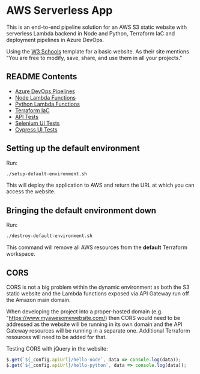 # AWS Serverless App

This is an end-to-end pipeline solution for an AWS S3 static website with serverless Lambda backend in Node and Python, Terraform IaC and deployment pipelines in Azure DevOps.

Using the [W3 Schools](https://www.w3schools.com/w3css/w3css_templates.asp) template for a basic website. As their site mentions "You are free to modify, save, share, and use them in all your projects."

## README Contents

* [Azure DevOps Pipelines](pipelines/README.md)
* [Node Lambda Functions](lambda-src/node/README.md)
* [Python Lambda Functions](lambda-src/python/README.md)
* [Terraform IaC](terraform/README.md)
* [API Tests](api-tests/README.md)
* [Selenium UI Tests](ui-tests/selenium/README.md)
* [Cypress UI Tests](ui-tests/cypress/README.md)

## Setting up the default environment

Run:
```bash
./setup-default-environment.sh
```

This will deploy the application to AWS and return the URL at which you can access the website.

## Bringing the default environment down

Run:
```bash
./destroy-default-environment.sh
```

This command will remove all AWS resources from the **default** Terraform workspace.

## CORS

CORS is not a big problem within the dynamic environment as both the S3 static website and the Lambda functions exposed via API Gateway run off
the Amazon main domain.

When developing the project into a proper-hosted domain (e.g. "https://www.myawesomewebsite.com/) then CORS would need to be addressed as the website
will be running in its own domain and the API Gateway resources will be running in a separate one. Additional Terraform resources will need to be added for that.

Testing CORS with jQuery in the website:
```javascript
$.get(`${_config.apiUrl}/hello-node`, data => console.log(data));
$.get(`${_config.apiUrl}/hello-python`, data => console.log(data));
```
